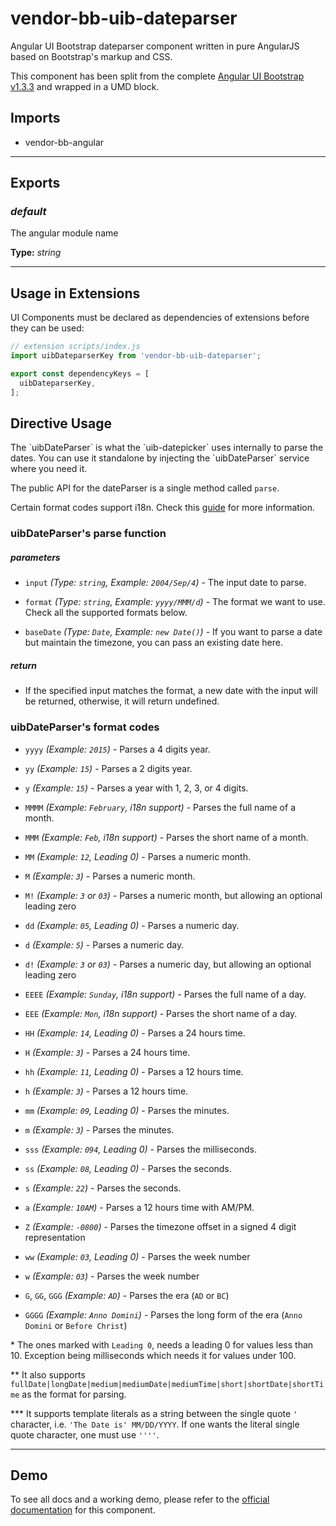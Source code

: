 # vendor-bb-uib-dateparser

Angular UI Bootstrap dateparser component written in pure AngularJS  based on Bootstrap's markup and CSS.

This component has been split from the complete
<a href="http://angular-ui.github.io/bootstrap/versioned-docs/1.3.3/">Angular UI
Bootstrap v1.3.3</a> and wrapped in a UMD block.

## Imports

* vendor-bb-angular


---

## Exports

### *default*

The angular module name

**Type:** *string*

---

## Usage in Extensions

UI Components must be declared as dependencies of extensions before they can be used:

```javascript
// extension scripts/index.js
import uibDateparserKey from 'vendor-bb-uib-dateparser';

export const dependencyKeys = [
  uibDateparserKey,
];
```

## Directive Usage

<usage>
The `uibDateParser` is what the `uib-datepicker` uses internally to parse the dates. You can use it standalone by injecting the `uibDateParser` service where you need it.

The public API for the dateParser is a single method called `parse`.

Certain format codes support i18n. Check this [guide](https://docs.angularjs.org/guide/i18n) for more information.

### uibDateParser's parse function

##### parameters

* `input`
  _(Type: `string`, Example: `2004/Sep/4`)_ -
  The input date to parse.

* `format`
  _(Type: `string`, Example: `yyyy/MMM/d`)_ -
  The format we want to use. Check all the supported formats below.

* `baseDate`
  _(Type: `Date`, Example: `new Date()`)_ -
  If you want to parse a date but maintain the timezone, you can pass an existing date here.

##### return

* If the specified input matches the format, a new date with the input will be returned, otherwise, it will return undefined.

### uibDateParser's format codes

* `yyyy`
  _(Example: `2015`)_ -
  Parses a 4 digits year.

* `yy`
  _(Example: `15`)_ -
  Parses a 2 digits year.

* `y`
  _(Example: `15`)_ -
  Parses a year with 1, 2, 3, or 4 digits.

* `MMMM`
  _(Example: `February`, i18n support)_ -
  Parses the full name of a month.

* `MMM`
  _(Example: `Feb`, i18n support)_ -
  Parses the short name of a month.

* `MM`
  _(Example: `12`, Leading 0)_ -
  Parses a numeric month.

* `M`
  _(Example: `3`)_ -
  Parses a numeric month.

* `M!`
  _(Example: `3` or `03`)_ -
  Parses a numeric month, but allowing an optional leading zero

* `dd`
  _(Example: `05`, Leading 0)_ -
  Parses a numeric day.

* `d`
  _(Example: `5`)_ -
  Parses a numeric day.

* `d!`
  _(Example: `3` or `03`)_ -
  Parses a numeric day, but allowing an optional leading zero

* `EEEE`
  _(Example: `Sunday`, i18n support)_ -
  Parses the full name of a day.

* `EEE`
  _(Example: `Mon`, i18n support)_ -
  Parses the short name of a day.

* `HH`
  _(Example: `14`, Leading 0)_ -
  Parses a 24 hours time.

* `H`
  _(Example: `3`)_ -
  Parses a 24 hours time.

* `hh`
  _(Example: `11`, Leading 0)_ -
  Parses a 12 hours time.

* `h`
  _(Example: `3`)_ -
  Parses a 12 hours time.

* `mm`
  _(Example: `09`, Leading 0)_ -
  Parses the minutes.

* `m`
  _(Example: `3`)_ -
  Parses the minutes.

* `sss`
  _(Example: `094`, Leading 0)_ -
  Parses the milliseconds.

* `ss`
  _(Example: `08`, Leading 0)_ -
  Parses the seconds.

* `s`
  _(Example: `22`)_ -
  Parses the seconds.

* `a`
  _(Example: `10AM`)_ -
  Parses a 12 hours time with AM/PM.

* `Z`
  _(Example: `-0800`)_ -
  Parses the timezone offset in a signed 4 digit representation

* `ww`
  _(Example: `03`, Leading 0)_ -
  Parses the week number

* `w`
  _(Example: `03`)_ -
  Parses the week number

* `G`, `GG`, `GGG`
  _(Example: `AD`)_ -
  Parses the era (`AD` or `BC`)
* `GGGG`
  _(Example: `Anno Domini`)_ -
  Parses the long form of the era (`Anno Domini` or `Before Christ`)

\* The ones marked with `Leading 0`, needs a leading 0 for values less than 10. Exception being milliseconds which needs it for values under 100.

\** It also supports `fullDate|longDate|medium|mediumDate|mediumTime|short|shortDate|shortTime` as the format for parsing.

\*** It supports template literals as a string between the single quote `'` character, i.e. `'The Date is' MM/DD/YYYY`. If one wants the literal single quote character, one must use `''''`.

---

## Demo

To see all docs and a working demo, please refer to the
<a href="http://angular-ui.github.io/bootstrap/versioned-docs/1.3.3/#/dateparser" target="_blank">official
documentation</a> for this component.
